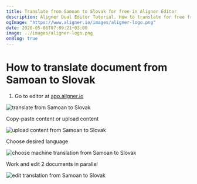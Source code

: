 ```yaml
---
title: Translate from Samoan to Slovak for free in Aligner Editor
description: Aligner Dual Editor Tutorial. How to translate for free from Samoan to Slovak. Aligner is multilingual document management platform. 
ogImage: "https://www.aligner.io/images/aligner-logo.png"
date: 2020-05-06T07:09:21+03:00
image: ../images/aligner-logo.png
onBlog: true
---
```


# How to translate document from Samoan to Slovak

1. Go to editor at [app.aligner.io](https://app.aligner.io "Aligner App web page")

![translate from Samoan to Slovak](../aligner-blank-editor.png "translate from Samoan to Slovak")

Copy-paste content or upload content

![upload content from Samoan to Slovak](../aligner-uploaded-document.png "upload content from Samoan to Slovak")

Choose desired language

![choose machine translation from Samoan to Slovak](../aligner-language-dropdown.png "choose machine translation from Samoan to Slovak")

Work and edit 2 documents in parallel

![edit translation from Samoan to Slovak](../aligner-double-sitded-editor.png "edit translation from Samoan to Slovak")

